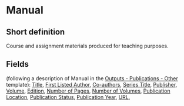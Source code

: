 # Manual
## Short definition
Course and assignment materials produced for teaching purposes.
## Fields
(following a description of Manual in the [Outputs - Publications - Other](../Templates/Outputs%20-%20Publications%20-%20Other.md) template):
[Title](../Object-Fields/Manual/Title.md),
[First Listed Author](../Object-Fields/Manual/First%20Listed%20Author.md),
[Co-authors](../Object-Fields/Manual/Co-authors.md),
[Series Title](../Object-Fields/Manual/Series%20Title.md),
[Publisher](../Object-Fields/Manual/Publisher.md),
[Volume](../Object-Fields/Manual/Volume.md),
[Edition](../Object-Fields/Manual/Edition.md),
[Number of Pages](../Object-Fields/Manual/Number%20of%20Pages.md),
[Number of Volumes](../Object-Fields/Manual/Number%20of%20Volumes.md),
[Publication Location](../Object-Fields/Manual/Publication%20Location.md),
[Publication Status](../Object-Fields/Manual/Publication%20Status.md),
[Publication Year](../Object-Fields/Manual/Publication%20Year.md),
[URL](../Object-Fields/Manual/URL.md),
